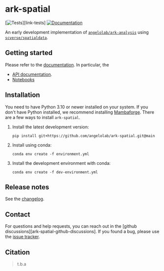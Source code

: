 # ark-spatial

[![Tests][badge-tests]][link-tests]
[![Documentation][badge-docs]][link-docs]

[badge-tests]: https://img.shields.io/github/actions/workflow/status/angelolab/ark-spatial/test.yaml?branch=main
[//]: # "[link-tests]: .github//workflows/test.yml"
[badge-docs]: https://img.shields.io/readthedocs/ark-spatial

An early development implementation of [`angelolab/ark-analysis`](https://github.com/angelolab/ark-analysis) using [`scverse/spatialdata`](https://github.com/scverse/spatialdata).

## Getting started

Please refer to the [documentation][link-docs]. In particular, the

-   [API documentation][link-api].
-   [Notebooks][link-api]

## Installation

You need to have Python 3.10 or newer installed on your system. If you don't have
Python installed, we recommend installing [Mambaforge](https://github.com/conda-forge/miniforge#mambaforge).
There are a few ways to install `ark-spatial`.

1. Install the latest development version:
    ```shell
    pip install git+https://github.com/angelolab/ark-spatial.git@main
    ```
2. Install using conda:

    ```shell
    conda env create -f environment.yml
    ```

3. Install the development environment with conda:
    ```shell
    conda env create -f dev-environment.yml
    ```

## Release notes

See the [changelog][changelog].

## Contact

For questions and help requests, you can reach out in the [github discussions][ark-spatial-github-discussions].
If you found a bug, please use the [issue tracker][issue-tracker].

## Citation

> t.b.a

[scverse-discourse]: https://discourse.scverse.org/
[issue-tracker]: https://github.com/angelolab/ark-spatial/issues
[changelog]: https://ark-spatial.readthedocs.io/latest/changelog.html
[link-docs]: https://ark-spatial.readthedocs.io
[link-api]: https://ark-spatial.readthedocs.io/latest/api.html
